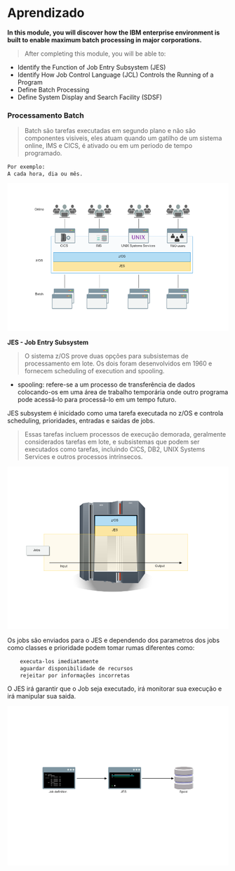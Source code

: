 # Aprendizado

**In this module, you will discover how the IBM enterprise environment is built to enable maximum batch processing in major corporations.**

> After completing this module, you will be able to:

- Identify the Function of Job Entry Subsystem (JES)
- Identify How Job Control Language (JCL) Controls the Running of a Program
- Define Batch Processing
- Define System Display and Search Facility (SDSF)


### Processamento Batch
> Batch são tarefas executadas em segundo plano e não são componentes visiveis, eles atuam quando um gatilho de um sistema online, IMS e CICS, é ativado ou em um periodo de tempo programado.
    
    Por exemplo:
    A cada hora, dia ou mês.
    
![](https://github.com/ThreeDP/MTM/blob/master/img/Batch%20system/1.png)

**JES - Job Entry Subsystem**
> O sistema z/OS prove duas opções para subsistemas de processamento em lote. Os dois foram desenvolvidos em 1960 e fornecem scheduling of execution and spooling.

- spooling: refere-se a um processo de transferência de dados colocando-os em uma área de trabalho temporária onde outro programa pode acessá-lo para processá-lo em um tempo futuro.

JES subsystem é inicidado como uma tarefa executada no z/OS e controla scheduling, prioridades, entradas e saidas de jobs.
> Essas tarefas incluem processos de execução demorada, geralmente considerados tarefas em lote, e subsistemas que podem ser executados como tarefas, incluindo CICS, DB2, UNIX Systems Services e outros processos intrínsecos.

![](https://github.com/ThreeDP/MTM/blob/master/img/Batch%20system/2.png)

Os jobs são enviados para o JES e dependendo dos parametros dos jobs como classes e prioridade podem tomar rumas diferentes como:

        executa-los imediatamente
        aguardar disponibilidade de recursos
        rejeitar por informações incorretas
        
O JES irá garantir que o Job seja executado, irá monitorar sua execução e irá manipular sua saida.

![](https://github.com/ThreeDP/MTM/blob/master/img/Batch%20system/3.png)

